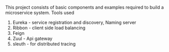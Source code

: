 This project consists of basic components and examples required to build a microservice system.
Tools used
1. Eureka - service registration and discovery, Naming server
2. Ribbon - client side load balancing
3. Feign
4. Zuul - Api gateway
5. sleuth - for distributed tracing
